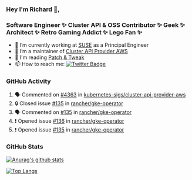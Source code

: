 ### Hey I'm Richard 👋, 

<h3 align="left">Software Engineer ✨ Cluster API & OSS Contributor ✨ Geek ✨ Architect ✨ Retro Gaming Addict ✨ Lego Fan ✨</h3>

- 🔭 I’m currently working at [SUSE](https://www.suse.com/) as a Principal Engineer
- 👯 I’m a maintainer of [Cluster API Provider AWS](https://github.com/kubernetes-sigs/cluster-api-provider-aws)
- 💬 I'm reading [Patch & Tweak](https://bjooks.com/products/patch-tweak-exploring-modular-synthesis)
- 📫 How to reach me: [![Twitter Badge](https://img.shields.io/badge/-@fruit_case-00acee?style=flat&logo=Twitter&logoColor=white)](https://twitter.com/intent/follow?screen_name=fruit_case "Follow on Twitter")

### GitHub Activity 

<!--START_SECTION:activity-->
1. 🗣 Commented on [#4363](https://github.com/kubernetes-sigs/cluster-api-provider-aws/issues/4363) in [kubernetes-sigs/cluster-api-provider-aws](https://github.com/kubernetes-sigs/cluster-api-provider-aws)
2. 🔒 Closed issue [#135](https://github.com/rancher/gke-operator/issues/135) in [rancher/gke-operator](https://github.com/rancher/gke-operator)
3. 🗣 Commented on [#135](https://github.com/rancher/gke-operator/issues/135) in [rancher/gke-operator](https://github.com/rancher/gke-operator)
4. ❗ Opened issue [#136](https://github.com/rancher/gke-operator/issues/136) in [rancher/gke-operator](https://github.com/rancher/gke-operator)
5. ❗ Opened issue [#135](https://github.com/rancher/gke-operator/issues/135) in [rancher/gke-operator](https://github.com/rancher/gke-operator)
<!--END_SECTION:activity-->

### GitHub Stats

[![Anurag's github stats](https://github-readme-stats.vercel.app/api?username=richardcase&count_private=true&show_icons=true)](https://github.com/anuraghazra/github-readme-stats)

[![Top Langs](https://github-readme-stats.vercel.app/api/top-langs/?username=richardcase&hide=html&layout=compact)](https://github.com/anuraghazra/github-readme-stats)
